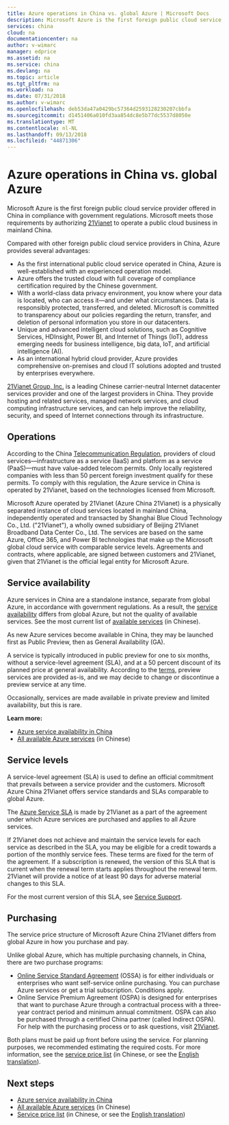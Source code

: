 ```yaml
---
title: Azure operations in China vs. global Azure | Microsoft Docs
description: Microsoft Azure is the first foreign public cloud service provider offered in China in compliance with government regulations. Azure China 21Vianet differs from global Azure in its operation model and service availability, and provides several advantages.
services: china
cloud: na
documentationcenter: na
author: v-wimarc
manager: edprice
ms.assetid: na
ms.service: china
ms.devlang: na
ms.topic: article
ms.tgt_pltfrm: na
ms.workload: na
ms.date: 07/31/2018
ms.author: v-wimarc
ms.openlocfilehash: deb53da47a0429bc57364d2593128230207cbbfa
ms.sourcegitcommit: d1451406a010fd3aa854dc8e5b77dc5537d8050e
ms.translationtype: MT
ms.contentlocale: nl-NL
ms.lasthandoff: 09/13/2018
ms.locfileid: "44871306"
---
```

# <a name="azure-operations-in-china-vs-global-azure"></a>Azure operations in China vs. global Azure

Microsoft Azure is the first foreign public cloud service provider offered in China in compliance with government regulations. Microsoft meets those requirements by authorizing [21Vianet](http://www.ch.21vianet.com/) to operate a public cloud business in mainland China. 

Compared with other foreign public cloud service providers in China, Azure provides several advantages:
- As the first international public cloud service operated in China, Azure is well-established with an experienced operation model.
- Azure offers the trusted cloud with full coverage of compliance certification required by the Chinese government.
- With a world-class data privacy environment, you know where your data is located, who can access it—and under what circumstances. Data is responsibly protected, transferred, and deleted. Microsoft is committed to transparency about our policies regarding the return, transfer, and deletion of personal information you store in our datacenters.
- Unique and advanced intelligent cloud solutions, such as Cognitive Services, HDInsight, Power BI, and Internet of Things (IoT), address emerging needs for business intelligence, big data, IoT, and artificial intelligence (AI).
- As an international hybrid cloud provider, Azure provides comprehensive on-premises and cloud IT solutions adopted and trusted by enterprises everywhere.

[21Vianet Group, Inc.](http://www.ch.21vianet.com/) is a leading Chinese carrier-neutral Internet datacenter services provider and one of the largest providers in China. They provide hosting and related services, managed network services, and cloud computing infrastructure services, and can help improve the reliability, security, and speed of Internet connections through its infrastructure.

## <a name="operations"></a>Operations
According to the China [Telecommunication Regulation](http://www.miit.gov.cn/n1146295/n1146557/n1146619/c4860613/content.html), providers of cloud services—infrastructure as a service (IaaS) and platform as a service (PaaS)—must have value-added telecom permits. Only locally registered companies with less than 50 percent foreign investment qualify for these permits. To comply with this regulation, the Azure service in China is operated by 21Vianet, based on the technologies licensed from Microsoft.  

Microsoft Azure operated by 21Vianet (Azure China 21Vianet) is a physically separated instance of cloud services located in mainland China, independently operated and transacted by Shanghai Blue Cloud Technology Co., Ltd. ("21Vianet"), a wholly owned subsidiary of Beijing 21Vianet Broadband Data Center Co., Ltd. The services are based on the same Azure, Office 365, and Power BI technologies that make up the Microsoft global cloud service with comparable service levels. Agreements and contracts, where applicable, are signed between customers and 21Vianet, given that 21Vianet is the official legal entity for Microsoft Azure.

## <a name="service-availability"></a>Service availability
Azure services in China are a standalone instance, separate from global Azure, in accordance with government regulations. As a result, the [service availability](https://www.azure.cn/home/features/products-by-region) differs from global Azure, but not the quality of available services. See the most current list of [available services](https://www.azure.cn/home/features/what-is-azure/) (in Chinese).

As new Azure services become available in China, they may be launched first as Public Preview, then as General Availability (GA).

A service is typically introduced in public preview for one to six months, without a service-level agreement (SLA), and at a 50 percent discount of its planned price at general availability. According to the [terms](https://www.azure.cn/support/legal/subscription-agreement-en/), preview services are provided as-is, and we may decide to change or discontinue a preview service at any time.

Occasionally, services are made available in private preview and limited availability, but this is rare.

**Learn more:**
- [Azure service availability in China](https://www.azure.cn/home/features/products-by-region)
- [All available Azure services](https://www.azure.cn/home/features/what-is-azure/) (in Chinese)

## <a name="service-levels"></a>Service levels
A service-level agreement (SLA) is used to define an official commitment that prevails between a service provider and the customers. Microsoft Azure China 21Vianet offers service standards and SLAs comparable to global Azure. 

The [Azure Service SLA](https://www.azure.cn/support/legal/sla/) is made by 21Vianet as a part of the agreement under which Azure services are purchased and applies to all Azure services.

If 21Vianet does not achieve and maintain the service levels for each service as described in the SLA, you may be eligible for a credit towards a portion of the monthly service fees. These terms are fixed for the term of the agreement. If a subscription is renewed, the version of this SLA that is current when the renewal term starts applies throughout the renewal term. 21Vianet will provide a notice of at least 90 days for adverse material changes to this SLA.  

For the most current version of this SLA, see [Service Support](http://www.windowsazure.cn/support/legal/sla).

## <a name="purchasing"></a>Purchasing
The service price structure of Microsoft Azure China 21Vianet differs from global Azure in how you purchase and pay.

Unlike global Azure, which has multiple purchasing channels, in China, there are two purchase programs:
- [Online Service Standard Agreement](https://www.azure.cn/offers/ms-mc-arz-33p-en/) (OSSA) is for either individuals or enterprises who want self-service online purchasing. You can purchase Azure services or get a trial subscription. Conditions apply.
- Online Service Premium Agreement (OSPA) is designed for enterprises that want to purchase Azure through a contractual process with a three-year contract period and minimum annual commitment. OSPA can also be purchased through a certified China partner (called Indirect OSPA). For help with the purchasing process or to ask questions, visit [21Vianet](http://www.ch.21vianet.com/).

Both plans must be paid up front before using the service. For planning purposes, we recommended estimating the required costs. For more information, see the [service price list](https://www.azure.cn/pricing/overview/) (in Chinese, or see the [English translation](https://translate.google.com.hk/translate?hl=zh-CN&sl=zh-CN&tl=en&u=https%3A%2F%2Fwww.azure.cn%2Fpricing%2Foverview%2F)). 

## <a name="next-steps"></a>Next steps
- [Azure service availability in China](https://www.azure.cn/home/features/products-by-region)
- [All available Azure services](https://www.azure.cn/home/features/what-is-azure/) (in Chinese)
- [Service price list](https://www.azure.cn/pricing/overview/) (in Chinese, or see the [English translation](https://translate.google.com.hk/translate?hl=zh-CN&sl=zh-CN&tl=en&u=https%3A%2F%2Fwww.azure.cn%2Fpricing%2Foverview%2F))
